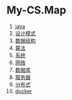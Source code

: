 # My-CS.Map

1. [java](./JAVA/README.md)
2. [设计模式]()
3. [数据结构]()
4. [算法]()
5. [系统]()
6. [网络]()
7. [数据库]()
8. [服务器]()
9. [分布式]()
10. [docker]()



